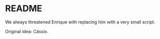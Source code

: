 # README #

We always threatened Enrique with replacing him with a very small script.

Original idea: Cássio.